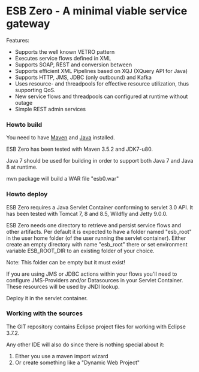 # ESB Zero - A minimal viable service gateway

Features:
- Supports the well known VETRO pattern
- Executes service flows defined in XML
- Supports SOAP, REST and conversion between
- Supports efficient XML Pipelines based on XQJ (XQuery API for Java)
- Supports HTTP, JMS, JDBC (only outbound) and Kafka
- Uses resource- and threadpools for effective resource utilization, thus supporting QoS.
- New service flows and threadpools can configured at runtime without outage
- Simple REST admin services  

### Howto build ###

You need to have [Maven](http://maven.apache.org/) and [Java](http://www.oracle.com/technetwork/java/javase/downloads/index.html) installed.

ESB Zero has been tested with Maven 3.5.2 and JDK7-u80.

Java 7 should be used for building in order to support both Java 7 and Java 8 at runtime.

mvn package will build a WAR file "esb0.war"

### Howto deploy ###

ESB Zero requires a Java Servlet Container conforming to servlet 3.0 API. 
It has been tested with Tomcat 7, 8 and 8.5, Wildfly and Jetty 9.0.0. 

ESB Zero needs one directory to retrieve and persist service flows and other artifacts.
Per default it is expected to have a folder named "esb_root" in the user home folder (of the user running the servlet container).
Either create an empty directory with name "esb_root" there or set environment variable ESB_ROOT_DIR to an existing folder of your choice.

Note: This folder can be empty but it must exist!

If you are using JMS or JDBC actions within your flows you'll need to configure JMS-Providers and/or Datasources in your Servlet Container. These resources will be used by JNDI lookup.

Deploy it in the servlet container.

### Working with the sources ###

The GIT repository contains Eclipse project files for working with Eclipse 3.7.2.

Any other IDE will also do since there is nothing special about it:
1) Either you use a maven import wizard
2) Or create something like a "Dynamic Web Project"
